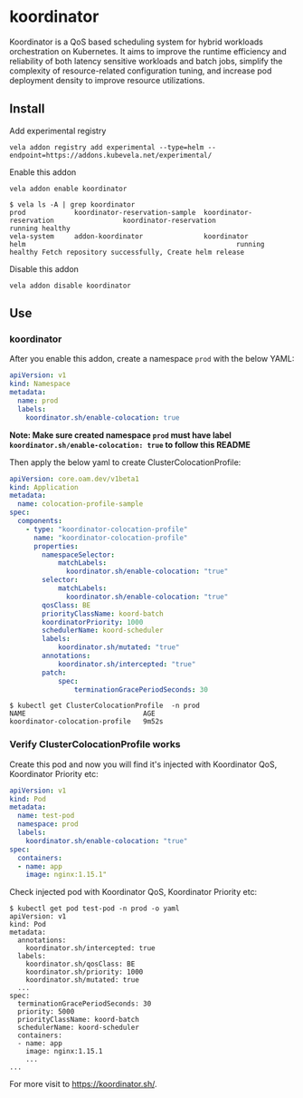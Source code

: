# koordinator

Koordinator is a QoS based scheduling system for hybrid workloads orchestration on Kubernetes. It aims to improve the runtime efficiency and reliability of both latency sensitive workloads and batch jobs, simplify the complexity of resource-related configuration tuning, and increase pod deployment density to improve resource utilizations.

## Install

Add experimental registry
```
vela addon registry add experimental --type=helm --endpoint=https://addons.kubevela.net/experimental/
```

Enable this addon
```
vela addon enable koordinator
```

```shell
$ vela ls -A | grep koordinator
prod            koordinator-reservation-sample  koordinator-reservation                 koordinator-reservation                                 running healthy
vela-system     addon-koordinator               koordinator                             helm                                                    running healthy Fetch repository successfully, Create helm release
```

Disable this addon
```
vela addon disable koordinator
```

## Use
### koordinator

After you enable this addon, create a namespace `prod` with the below YAML:

```yaml
apiVersion: v1
kind: Namespace
metadata:
  name: prod
  labels:
    koordinator.sh/enable-colocation: true
```

**Note: Make sure created namespace `prod` must have label `koordinator.sh/enable-colocation: true` to follow this README**

Then apply the below yaml to create ClusterColocationProfile:

```yaml
apiVersion: core.oam.dev/v1beta1
kind: Application
metadata:
  name: colocation-profile-sample
spec:
  components:
    - type: "koordinator-colocation-profile"
      name: "koordinator-colocation-profile"
      properties:
        namespaceSelector:
            matchLabels:
              koordinator.sh/enable-colocation: "true"
        selector:
            matchLabels:
              koordinator.sh/enable-colocation: "true"
        qosClass: BE
        priorityClassName: koord-batch
        koordinatorPriority: 1000
        schedulerName: koord-scheduler
        labels:
            koordinator.sh/mutated: "true"
        annotations: 
            koordinator.sh/intercepted: "true"
        patch:
            spec:
                terminationGracePeriodSeconds: 30
```

```shell
$ kubectl get ClusterColocationProfile  -n prod
NAME                             AGE
koordinator-colocation-profile   9m52s
```

### Verify ClusterColocationProfile works

Create this pod and now you will find it's injected with Koordinator QoS, Koordinator Priority etc:

```yaml
apiVersion: v1
kind: Pod
metadata:
  name: test-pod
  namespace: prod
  labels:
    koordinator.sh/enable-colocation: "true"
spec:
  containers:
  - name: app
    image: nginx:1.15.1"
```

Check injected pod with Koordinator QoS, Koordinator Priority etc:

```shell
$ kubectl get pod test-pod -n prod -o yaml
apiVersion: v1
kind: Pod
metadata:
  annotations:
    koordinator.sh/intercepted: true
  labels:
    koordinator.sh/qosClass: BE
    koordinator.sh/priority: 1000
    koordinator.sh/mutated: true
  ...
spec:
  terminationGracePeriodSeconds: 30
  priority: 5000
  priorityClassName: koord-batch
  schedulerName: koord-scheduler
  containers:
  - name: app
    image: nginx:1.15.1
    ...
...
```

For more visit to https://koordinator.sh/.
